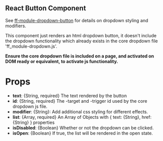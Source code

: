 ## React Button Component
<div data-ff_module-dropdown-button-component=""></div>

See [ff-module-dropdown-button](/blocks/core/ff_module/ff_module-dropdown-button/ff_module-dropdown-button.html) for details on dropdown styling and modifiers.

This component just renders an html dropdown button, it doesn't include the dropdown functionality which already exists in the core dropdown file 'ff_module-dropdown.js'.

**Ensure the core dropdown file is included on a page, and activated on DOM ready or equivalent, to activate js functionality.**

# Props 
- **text**: {String, required} The text rendered by the button
- **id**: {String, required} The -target and -trigger id used by the core dropdown js file.
- **modifier**: {String}: Add additional css styling for different effects.
- **list**: {Array, required} An Array of Objects with { text: {String}, href: {String} } properties
- **isDisabled**: {Boolean} Whether or not the dropdown can be clicked.
- **isOpen**: {Boolean} If true, the list will be rendered in the open state.


